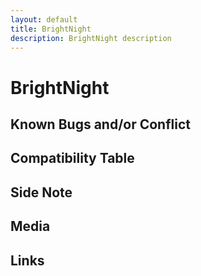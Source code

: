 ```yaml
---
layout: default
title: BrightNight
description: BrightNight description
---
```


# BrightNight

## Known Bugs and/or Conflict

## Compatibility Table

## Side Note

## Media

## Links
